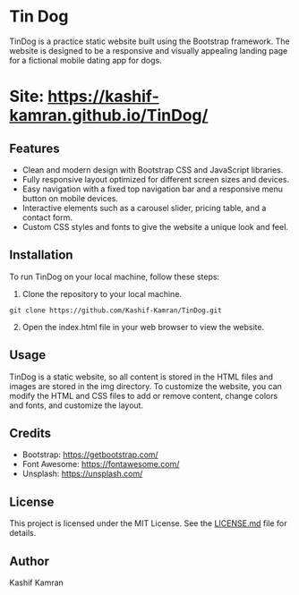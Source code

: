 
# Tin Dog

TinDog is a practice static website built using the Bootstrap framework. The website is designed to be a responsive and visually appealing landing page for a fictional mobile dating app for dogs. 

# Site: https://kashif-kamran.github.io/TinDog/

## Features

- Clean and modern design with Bootstrap CSS and JavaScript libraries.
- Fully responsive layout optimized for different screen sizes and devices.
- Easy navigation with a fixed top navigation bar and a responsive menu button on mobile devices.
- Interactive elements such as a carousel slider, pricing table, and a contact form.
- Custom CSS styles and fonts to give the website a unique look and feel.

## Installation

To run TinDog on your local machine, follow these steps:

1. Clone the repository to your local machine.
```
git clone https://github.com/Kashif-Kamran/TinDog.git
```

2. Open the index.html file in your web browser to view the website.

## Usage

TinDog is a static website, so all content is stored in the HTML files and images are stored in the img directory. To customize the website, you can modify the HTML and CSS files to add or remove content, change colors and fonts, and customize the layout.

## Credits

- Bootstrap: https://getbootstrap.com/
- Font Awesome: https://fontawesome.com/
- Unsplash: https://unsplash.com/

## License

This project is licensed under the MIT License. See the [LICENSE.md](LICENSE.md) file for details.

## Author

Kashif Kamran
